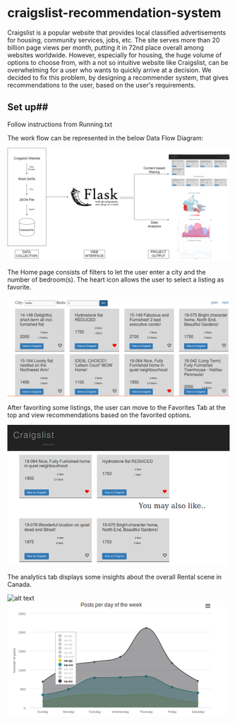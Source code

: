 # craigslist-recommendation-system #

Craigslist is a popular website that provides local classified advertisements for housing, community services, jobs, etc. The site serves more than 20 billion page views per month, putting it in 72nd place overall among websites worldwide. However, especially for housing, the huge volume of options to choose from, with a not so intuitive website like Craigslist, can be overwhelming for a user who wants to quickly arrive at a decision. We decided to fix this problem, by designing a recommender system, that gives recommendations to the user, based on the user's requirements.

## Set up##
Follow instructions from Running.txt


The work flow can be represented in the below Data Flow Diagram:

![alt text](Images/DFDBD.png)

The Home page consists of filters to let the user enter a city and the number of bedroom(s). The heart icon allows the user to select a listing as favorite.

![alt_text](Images/Home.png)

After favoriting some listings, the user can move to the Favorites Tab at the top and view recommendations based on the favorited options.

![alt text](Images/Favorites.png)


The analytics tab displays some insights about the overall Rental scene in Canada.

![alt text](https://csil-git1.cs.surrey.sfu.ca/potato-bytes/craigslist-recommendation-system/raw/master/Images/BoxPlot.png)
![alt text](Images/Spline.png)



